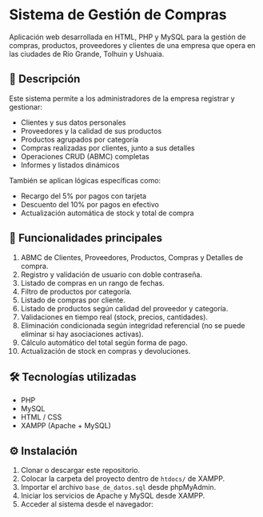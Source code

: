 # Sistema de Gestión de Compras

Aplicación web desarrollada en HTML, PHP y MySQL para la gestión de compras, productos, proveedores y clientes de una empresa que opera en las ciudades de Río Grande, Tolhuin y Ushuaia.

## 🧾 Descripción

Este sistema permite a los administradores de la empresa registrar y gestionar:

- Clientes y sus datos personales
- Proveedores y la calidad de sus productos
- Productos agrupados por categoría
- Compras realizadas por clientes, junto a sus detalles
- Operaciones CRUD (ABMC) completas
- Informes y listados dinámicos

También se aplican lógicas específicas como:
- Recargo del 5% por pagos con tarjeta
- Descuento del 10% por pagos en efectivo
- Actualización automática de stock y total de compra

## 🚀 Funcionalidades principales

1. ABMC de Clientes, Proveedores, Productos, Compras y Detalles de compra.
2. Registro y validación de usuario con doble contraseña.
3. Listado de compras en un rango de fechas.
4. Filtro de productos por categoría.
5. Listado de compras por cliente.
6. Listado de productos según calidad del proveedor y categoría.
7. Validaciones en tiempo real (stock, precios, cantidades).
8. Eliminación condicionada según integridad referencial (no se puede eliminar si hay asociaciones activas).
9. Cálculo automático del total según forma de pago.
10. Actualización de stock en compras y devoluciones.

## 🛠️ Tecnologías utilizadas

- PHP
- MySQL
- HTML / CSS
- XAMPP (Apache + MySQL)

## ⚙️ Instalación

1. Clonar o descargar este repositorio.
2. Colocar la carpeta del proyecto dentro de `htdocs/` de XAMPP.
3. Importar el archivo `base_de_datos.sql` desde phpMyAdmin.
4. Iniciar los servicios de Apache y MySQL desde XAMPP.
5. Acceder al sistema desde el navegador:

